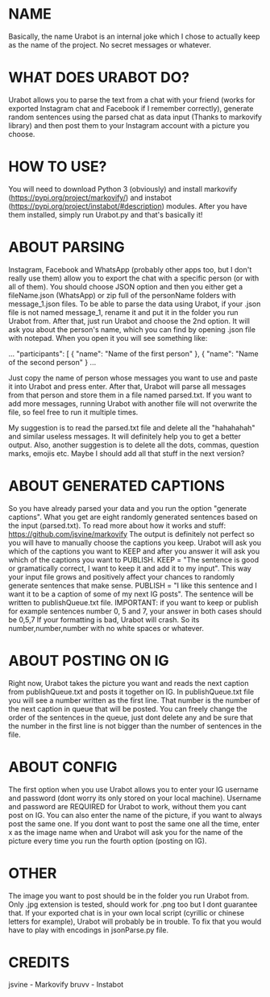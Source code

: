# NAME

Basically, the name Urabot is an internal joke which I chose to actually keep as the name of the project. No secret messages or whatever.

# WHAT DOES URABOT DO?

Urabot allows you to parse the text from a chat with your friend (works for exported Instagram chat and Facebook if I remember correctly), generate random sentences
using the parsed chat as data input (Thanks to markovify library) and then post them to your Instagram account with a picture you choose. 

# HOW TO USE?

You will need to download Python 3 (obviously) and install markovify (https://pypi.org/project/markovify/) and instabot (https://pypi.org/project/instabot/#description) modules. After you have them installed, simply run Urabot.py and that's basically it! 

# ABOUT PARSING

Instagram, Facebook and WhatsApp (probably other apps too, but I don't really use them) allow you to export the chat with a specific person (or with all of them). You should
choose JSON option and then you either get a fileName.json (WhatsApp) or zip full of the personName folders with message_1.json files. To be able to parse the data using
Urabot, if your .json file is not named message_1, rename it and put it in the folder you run Urabot from. After that, just run Urabot and choose the 2nd option. It will 
ask you about the person's name, which you can find by opening .json file with notepad. When you open it you will see something like:

...
"participants": [
    {
      "name": "Name of the first person"
    },
    {
      "name": "Name of the second person"
    }
...

Just copy the name of person whose messages you want to use and paste it into Urabot and press enter. After that, Urabot will parse all messages from that person and store
them in a file named parsed.txt. If you want to add more messages, running Urabot with another file will not overwrite the file, so feel free to run it multiple times.

My suggestion is to read the parsed.txt file and delete all the "hahahahah" and similar useless messages. It will definitely help you to get a better output. Also, another
suggestion is to delete all the dots, commas, question marks, emojis etc. Maybe I should add all that stuff in the next version?

# ABOUT GENERATED CAPTIONS

So you have already parsed your data and you run the option "generate captions". What you get are eight randomly generated sentences based on the input (parsed.txt). To read
more about how it works and stuff: https://github.com/jsvine/markovify
The output is definitely not perfect so you will have to manually choose the captions you keep. Urabot will ask you which of the captions you want to KEEP and after you
answer it will ask you which of the captions you want to PUBLISH. KEEP = "The sentence is good or gramatically correct, I want to keep it and add it to my input". This way
your input file grows and positively affect your chances to randomly generate sentences that make sense. PUBLISH = "I like this sentence and I want it to be a caption of
some of my next IG posts". The sentence will be written to publishQueue.txt file.
IMPORTANT: if you want to keep or publish for example sentences number 0, 5 and 7, your answer in both cases should be 0,5,7
If your formatting is bad, Urabot will crash. So its number,number,number with no white spaces or whatever.

# ABOUT POSTING ON IG

Right now, Urabot takes the picture you want and reads the next caption from publishQueue.txt and posts it together on IG. In publishQueue.txt file you will see a number
written as the first line. That number is the number of the next caption in queue that will be posted. You can freely change the order of the sentences in the queue,
just dont delete any and be sure that the number in the first line is not bigger than the number of sentences in the file. 

# ABOUT CONFIG

The first option when you use Urabot allows you to enter your IG username and password (dont worry its only stored on your local machine). Username and password are REQUIRED
for Urabot to work, without them you cant post on IG. You can also enter the name of the picture, if you want to always post the same one. If you dont want to post the same
one all the time, enter x as the image name when and Urabot will ask you for the name of the picture every time you run the fourth option (posting on IG).

# OTHER

The image you want to post should be in the folder you run Urabot from. Only .jpg extension is tested, should work for .png too but I dont guarantee that. If your exported
chat is in your own local script (cyrillic or chinese letters for example), Urabot will probably be in trouble. To fix that you would have to play with encodings in
jsonParse.py file.

# CREDITS

jsvine - Markovify
bruvv - Instabot
